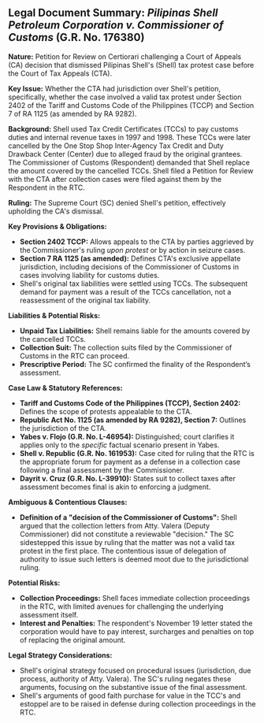 ## Legal Document Summary: *Pilipinas Shell Petroleum Corporation v. Commissioner of Customs* (G.R. No. 176380)

**Nature:** Petition for Review on Certiorari challenging a Court of Appeals (CA) decision that dismissed Pilipinas Shell's (Shell) tax protest case before the Court of Tax Appeals (CTA).

**Key Issue:** Whether the CTA had jurisdiction over Shell's petition, specifically, whether the case involved a valid tax protest under Section 2402 of the Tariff and Customs Code of the Philippines (TCCP) and Section 7 of RA 1125 (as amended by RA 9282).

**Background:** Shell used Tax Credit Certificates (TCCs) to pay customs duties and internal revenue taxes in 1997 and 1998. These TCCs were later cancelled by the One Stop Shop Inter-Agency Tax Credit and Duty Drawback Center (Center) due to alleged fraud by the original grantees. The Commissioner of Customs (Respondent) demanded that Shell replace the amount covered by the cancelled TCCs. Shell filed a Petition for Review with the CTA after collection cases were filed against them by the Respondent in the RTC.

**Ruling:** The Supreme Court (SC) denied Shell's petition, effectively upholding the CA's dismissal.

**Key Provisions & Obligations:**

*   **Section 2402 TCCP:** Allows appeals to the CTA by parties aggrieved by the Commissioner's ruling *upon protest* or by action in seizure cases.
*   **Section 7 RA 1125 (as amended):** Defines CTA's exclusive appellate jurisdiction, including decisions of the Commissioner of Customs in cases involving liability for customs duties.
*   Shell's original tax liabilities were settled using TCCs. The subsequent demand for payment was a result of the TCCs cancellation, not a reassessment of the original tax liability.

**Liabilities & Potential Risks:**

*   **Unpaid Tax Liabilities:** Shell remains liable for the amounts covered by the cancelled TCCs.
*   **Collection Suit:** The collection suits filed by the Commissioner of Customs in the RTC can proceed.
*   **Prescriptive Period:** The SC confirmed the finality of the Respondent’s assessment.

**Case Law & Statutory References:**

*   **Tariff and Customs Code of the Philippines (TCCP), Section 2402:** Defines the scope of protests appealable to the CTA.
*   **Republic Act No. 1125 (as amended by RA 9282), Section 7:** Outlines the jurisdiction of the CTA.
*   **Yabes v. Flojo (G.R. No. L-46954):** Distinguished; court clarifies it applies only to the *specific* factual scenario present in Yabes.
*   **Shell v. Republic (G.R. No. 161953):** Case cited for ruling that the RTC is the appropriate forum for payment as a defense in a collection case following a final assessment by the Commissioner.
*   **Dayrit v. Cruz (G.R. No. L-39910):** States suit to collect taxes after assessment becomes final is akin to enforcing a judgment.

**Ambiguous & Contentious Clauses:**

*   **Definition of a "decision of the Commissioner of Customs":** Shell argued that the collection letters from Atty. Valera (Deputy Commissioner) did not constitute a reviewable "decision." The SC sidestepped this issue by ruling that the matter was not a valid tax protest in the first place. The contentious issue of delegation of authority to issue such letters is deemed moot due to the jurisdictional ruling.

**Potential Risks:**

*   **Collection Proceedings:** Shell faces immediate collection proceedings in the RTC, with limited avenues for challenging the underlying assessment itself.
*   **Interest and Penalties:** The respondent's November 19 letter stated the corporation would have to pay interest, surcharges and penalties on top of replacing the original amount.

**Legal Strategy Considerations:**

*   Shell's original strategy focused on procedural issues (jurisdiction, due process, authority of Atty. Valera). The SC's ruling negates these arguments, focusing on the substantive issue of the final assessment.
* Shell's arguments of good faith purchase for value in the TCC's and estoppel are to be raised in defense during collection proceedings in the RTC.
